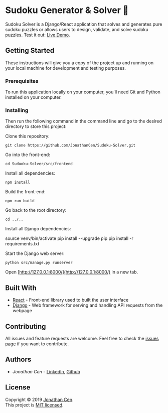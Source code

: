 # Sudoku Generator & Solver 🔢

Sudoku Solver is a Django/React application that solves and generates pure sudoku puzzles or allows users to design, validate, and solve sudoku puzzles. Test it out: [Live Demo](ADDRESS).

## Getting Started

These instructions will give you a copy of the project up and running on
your local machine for development and testing purposes.

### Prerequisites

To run this application locally on your computer, you'll need Git and Python installed on your computer.

### Installing

Then run the following command in the command line and go to the desired directory to store this project:

Clone this repository:

    git clone https://github.com/JonathanCen/Sudoku-Solver.git

Go into the front-end:

    cd Suduoku-Solver/src/frontend

Install all dependencies:

    npm install

Build the front-end:

    npm run build

Go back to the root directory:

    cd ../..

Install all Django dependencies:

source venv/bin/activate
pip install --upgrade pip
pip install -r requirements.txt

Start the Django web server:

    python src/manage.py runserver

Open [http://127.0.0.1:8000/](http://127.0.0.1:8000/) in a new tab.

## Built With

- [React](https://reactjs.org/) - Front-end library used to built the user interface
- [Django](https://www.djangoproject.com/) - Web framework for serving and handling API requests from the webpage

## Contributing

All issues and feature requests are welcome.
Feel free to check the [issues page](https://github.com/JonathanCen/Sudoku-Solver/issues) if you want to contribute.

## Authors

- _Jonathan Cen_ - [LinkedIn](https://www.linkedin.com/in/jonathancen/), [Github](https://github.com/JonathanCen)

## License

Copyright © 2019 [Jonathan Cen](<ADD PERSONAL WEBSITE LINK>).\
This project is [MIT licensed](https://github.com/JonathanCen/Sudoku-Solver/blob/main/LICENSE).
